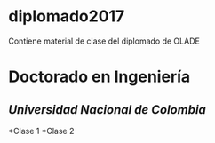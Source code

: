 # diplomado2017
Contiene material de clase del diplomado de OLADE
# Doctorado en Ingeniería
## *Universidad Nacional de Colombia*
*Clase 1
*Clase 2
